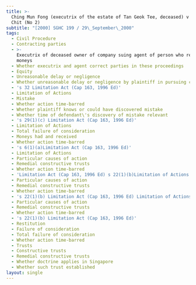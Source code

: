 ```yaml
---
title: >-
  Ching Mun Fong (executrix of the estate of Tan Geok Tee, deceased) v Liu Cho
  Chit (No 2)
subtitle: "[2000] SGHC 199 / 29\_September\_2000"
tags:
  - Civil Procedure
  - Contracting parties
  - >-
    Executrix of deceased owner of company suing agent of person who received
    moneys
  - Whether executrix and agent correct parties in these proceedings
  - Equity
  - Unreasonable delay or negligence
  - Whether unreasonable delay or negligence by plaintiff in pursuing claims
  - 's 32 Limitation Act (Cap 163, 1996 Ed)'
  - Limitation of Actions
  - Mistake
  - Whether action time-barred
  - Whether plaintiff knows or could have discovered mistake
  - Whether time of defendant\'s discovery of mistake relevant
  - 's 29(1)(c) Limitation Act (Cap 163, 1996 Ed)'
  - Limitation of Actions
  - Total failure of consideration
  - Moneys had and received
  - Whether action time-barred
  - 's 6(1)(a)Limitation Act (Cap 163, 1996 Ed)'
  - Limitation of Actions
  - Particular causes of action
  - Remedial constructive trusts
  - Whether action time-barred
  - 'Limitation Act (Cap 163, 1996 Ed) s 22(1)(b)Limitation of Actions'
  - Particular causes of action
  - Remedial constructive trusts
  - Whether action time-barred
  - 's 22(1)(b) Limitation Act (Cap 163, 1996 Ed) Limitation of Actions'
  - Particular causes of action
  - Remedial constructive trusts
  - Whether action time-barred
  - 's 22(1)(b) Limitation Act (Cap 163, 1996 Ed)'
  - Restitution
  - Failure of consideration
  - Total failure of consideration
  - Whether action time-barred
  - Trusts
  - Constructive trusts
  - Remedial constructive trusts
  - Whether doctrine applies in Singapore
  - Whether such trust established
layout: single
---
```


